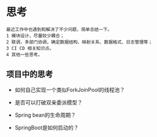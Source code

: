 # 思考
```$xslt
最近工作中也遇到和解决了不少问题，简单总结一下。
1 模块设计，尽量较少耦合；
2 联调，多部门协调，确定数据结构、映射关系、数据格式、日志管理等；
3 CI CD 相关知识点。
4 其他一些思考。
```

## 项目中的思考
* 如何自己实现一个类似ForkJoinPool的线程池？

* 是否可以打破双亲委派模型？

* Spring bean的生命周期？

* SpringBoot是如何启动的？


